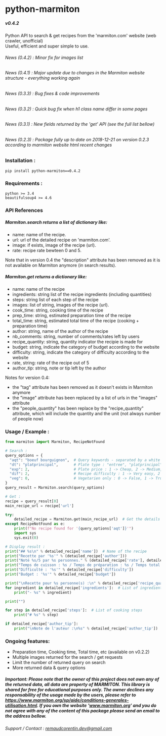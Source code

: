 # python-marmiton
##### v0.4.2

Python API to search &amp; get recipes from the 'marmiton.com' website (web crawler, unofficial)  
Useful, efficient and super simple to use.  

###### News (0.4.2) : Minor fix for images list
###### News (0.4.1) : Major update due to changes in the Marmiton website structure - everything working again
###### News (0.3.3) : Bug fixes & code improvements
###### News (0.3.2) : Quick bug fix when h1 class name differ in some pages
###### News (0.3.1) : New fields returned by the 'get' API (see the full list bellow)
###### News (0.2.3) : Package fully up to date on 2018-12-21 on version 0.2.3 according to marmiton website html recent changes

### Installation :
`pip install python-marmiton==0.4.2`

### Requirements :
`python >= 3.4`  
`beautifulsoup4 >= 4.6`  

### API References

##### Marmiton.search returns a list of dictionary like:
- name: name of the recipe.  
- url: url of the detailed recipe on 'marmiton.com'.  
- image: if exists, image of the recipe (url).  
- rate: recipe rate bewteen 0 and 5.  

Note that in version 0.4 the "description" attribute has been removed as it is not available on Marmiton anymore (in search results).

##### Marmiton.get returns a dictionary like:
- name: name of the recipe  
- ingredients: string list of the recipe ingredients (including quantities)  
- steps: string list of each step of the recipe  
- images: list of string, images of the recipe (url).
- cook_time: string, cooking time of the recipe  
- prep_time: string, estimated preparation time of the recipe  
- total_time: string, estimated total time of the recipe (cooking + preparation time)  
- author: string, name of the author of the recipe  
- nb_comments: string, number of comments/rates left by users  
- recipe_quantity: string, quantity indicator the recipie is made for
- budget: string, indicate the category of budget according to the website  
- difficulty: string, indicate the category of difficulty according to the website  
- rate, string: rate of the recipe out of 5  
- author_tip: string, note or tip left by the author  

Notes for version 0.4:
- the "tag" attribute has been removed as it doesn't exists in Marmiton anymore
- the "image" attribute has been replaced by a list of urls in the "images" attribute
- the "people_quantity" has been replace by the "recipe_quantity" attribute, which will include the quantity and the unit (not always number of people now)

### Usage / Example :

```python
from marmiton import Marmiton, RecipeNotFound

# Search :
query_options = {
  "aqt": "boeuf bourguignon",  # Query keywords - separated by a white space
  "dt": "platprincipal",       # Plate type : "entree", "platprincipal", "accompagnement", "amusegueule", "sauce" (optional)
  "exp": 2,                    # Plate price : 1 -> Cheap, 2 -> Medium, 3 -> Kind of expensive (optional)
  "dif": 2,                    # Recipe difficulty : 1 -> Very easy, 2 -> Easy, 3 -> Medium, 4 -> Advanced (optional)
  "veg": 0,                    # Vegetarien only : 0 -> False, 1 -> True (optional)
}
query_result = Marmiton.search(query_options)

# Get :
recipe = query_result[0]
main_recipe_url = recipe['url']

try:
    detailed_recipe = Marmiton.get(main_recipe_url)  # Get the details of the first returned recipe (most relevant in our case)
except RecipeNotFound as e:
    print(f"No recipe found for '{query_options['aqt']}'")
    import sys
    sys.exit(0)

# Display result :
print("## %s\n" % detailed_recipe['name'])  # Name of the recipe
print("Recette par '%s'" % (detailed_recipe['author']))
print("Noté %s/5 par %s personnes." % (detailed_recipe['rate'], detailed_recipe['nb_comments']))
print("Temps de cuisson : %s / Temps de préparation : %s / Temps total : %s." % (detailed_recipe['cook_time'] if detailed_recipe['cook_time'] else 'N/A',detailed_recipe['prep_time'], detailed_recipe['total_time']))
print("Difficulté : '%s'" % detailed_recipe['difficulty'])
print("Budget : '%s'" % detailed_recipe['budget'])

print("\nRecette pour %s personne(s) :\n" % detailed_recipe['recipe_quantity'])
for ingredient in detailed_recipe['ingredients']:  # List of ingredients
    print("- %s" % ingredient)

print("")

for step in detailed_recipe['steps']:  # List of cooking steps
    print("# %s" % step)

if detailed_recipe['author_tip']:
    print("\nNote de l'auteur :\n%s" % detailed_recipe['author_tip'])
```

### Ongoing features:
- Preparation time, Cooking time, Total time, etc (available on v0.2.2)  
- Multiple images returned for the search / get requests  
- Limit the number of returned query on search  
- More returned data & query options

##### Important: Please note that the owner of this project does not own any of the returned data, all data are property of MARMITON. This library is shared for free for educational purposes only. The owner declines any responsability of the usage made by the users, please refer to https://www.marmiton.org/sp/aide/conditions-generales-utilisation.html. If you own the website 'www.marmiton.org' and you do not agree with any of the content of this package please send an email to the address bellow.

###### Support / Contact : remaudcorentin.dev@gmail.com
